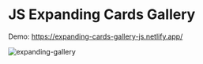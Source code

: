 # JS Expanding Cards Gallery

Demo: https://expanding-cards-gallery-js.netlify.app/

![expanding-gallery](https://user-images.githubusercontent.com/81578763/171925876-6349d8ca-a6b9-414d-a022-972f46a475fa.gif)

